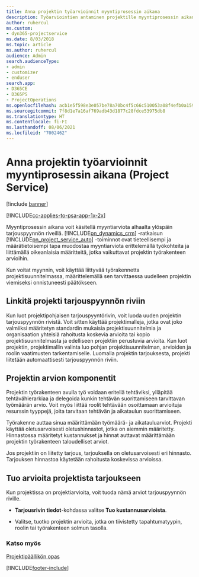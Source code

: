 ```yaml
---
title: Anna projektin työarvioinnit myyntiprosessin aikana
description: Työarviointien antaminen projektille myyntiprosessin aikana Project Servicessä
author: ruhercul
ms.custom:
- dyn365-projectservice
ms.date: 8/03/2018
ms.topic: article
ms.author: ruhercul
audience: Admin
search.audienceType:
- admin
- customizer
- enduser
search.app:
- D365CE
- D365PS
- ProjectOperations
ms.openlocfilehash: acb1e5f598e3e057be78a70bc4f5c66c510053a08f4efb0a1595cf4853171662
ms.sourcegitcommit: 7f8d1e7a16af769adb43d1877c28fdce53975db8
ms.translationtype: HT
ms.contentlocale: fi-FI
ms.lasthandoff: 08/06/2021
ms.locfileid: "7002462"
---
```

# <a name="provide-work-estimates-for-a-project-during-the-sales-process-project-service"></a>Anna projektin työarvioinnit myyntiprosessin aikana (Project Service)

[!include [banner](../includes/psa-now-project-operations.md)]

[!INCLUDE[cc-applies-to-psa-app-1x-2x](../includes/cc-applies-to-psa-app-1x-2x.md)]

Myyntiprosessin aikana voit käsitellä myyntiarviota alhaalta ylöspäin tarjouspyynnön riveillä. [!INCLUDE[pn_dynamics_crm](../includes/pn-dynamics-crm.md)] -ratkaisun [!INCLUDE[pn_project_service_auto](../includes/pn-project-service-auto.md)] -toiminnot ovat tieteellisempi ja määrätietoisempi tapa muodostaa myyntiarviota erittelemällä työkohteita ja liittämällä oikeanlaisia määritteitä, jotka vaikuttavat projektin työrakenteen arvioihin.  
  
 Kun voitat myynnin, voit käyttää liittyvää työrakennetta projektisuunnitelmassa, määrittelemällä sen tarvittaessa uudelleen projektin viemiseksi onnistuneesti päätökseen.  
  
## <a name="link-a-project-to-a-quote-line"></a>Linkitä projekti tarjouspyynnön riviin  
 Kun luot projektipohjaisen tarjouspyyntörivin, voit luoda uuden projektin tarjouspyynnön rivistä. Voit sitten käyttää projektimalleja, jotka ovat joko valmiiksi määritetyn standardin mukaisia projektisuunnitelmia ja organisaation yhteisiä rahoitusta koskevia arvioita tai kopio projektisuunnitelmasta ja edelliseen projektiin perustuvia arvioita. Kun luot projektin, projektimallin valinta luo pohjan projektisuunnitelman, arvioiden ja roolin vaatimusten tarkentamiselle. Luomalla projektin tarjouksesta, projekti liitetään automaattisesti tarjouspyynnön riviin.  
  
## <a name="project-estimate-components"></a>Projektin arvion komponentit  
 Projektin työrakenteen avulla työ voidaan eritellä tehtäviksi, ylläpitää tehtävähierarkiaa ja delegoida kunkin tehtävän suorittamiseen tarvittavan työmäärän arvio. Voit myös liittää roolit tehtävään osoittamaan arvioituja resurssin tyyppejä, joita tarvitaan tehtävän ja aikataulun suorittamiseen.  
  
 Työrakenne auttaa sinua määrittämään työmäärä- ja aikatauluarviot. Projekti käyttää oletusarvoisesti oletushinnastot, jotka on aiemmin määritetty. Hinnastossa määritetyt kustannukset ja hinnat auttavat määrittämään projektin työrakenteen taloudelliset arviot.  
  
 Jos projektiin on liitetty tarjous, tarjouksella on oletusarvoisesti eri hinnasto. Tarjouksen hinnastoa käytetään rahoitusta koskevissa arvioissa.  
  
## <a name="import-estimates-from-a-project-into-a-quote"></a>Tuo arvioita projektista tarjoukseen  
 Kun projektissa on projektiarvioita, voit tuoda nämä arviot tarjouspyynnön riville.  
  
-   **Tarjousrivin tiedot**-kohdassa valitse **Tuo kustannusarvioista**. 

-   Valitse, tuotko projektin arvioita, jotka on tiivistetty tapahtumatyypin, roolin tai työrakenteen solmun tasolla.  
  
### <a name="see-also"></a>Katso myös  
 [Projektipäällikön opas](../psa/project-manager-guide.md)


[!INCLUDE[footer-include](../includes/footer-banner.md)]